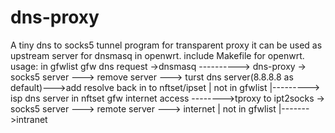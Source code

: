 # dns-proxy
A tiny dns to socks5 tunnel program for transparent proxy
it can be used as upstream server for dnsmasq in openwrt.
include Makefile for openwrt.
usage:
                       in gfwlist                             gfw
 dns request ->dnsmasq ----------> dns-proxy -> socks5 server ---> remove server ---> turst dns server(8.8.8.8 as default)--->add resolve back in to nftset/ipset
                       | not in gfwlist
                       |--------->  isp dns server
                in nftset                                     gfw
internet access -------->tproxy to ipt2socks -> socks5 server ---> remote server ---> internet
                | not in gfwlist
                |------->intranet
